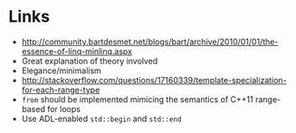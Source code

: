 # Links

- http://community.bartdesmet.net/blogs/bart/archive/2010/01/01/the-essence-of-linq-minlinq.aspx
 - Great explanation of theory involved
 - Elegance/minimalism
- http://stackoverflow.com/questions/17160339/template-specialization-for-each-range-type
 - `from` should be implemented mimicing the semantics of C++11 range-based for loops
 - Use ADL-enabled `std::begin` and `std::end`
